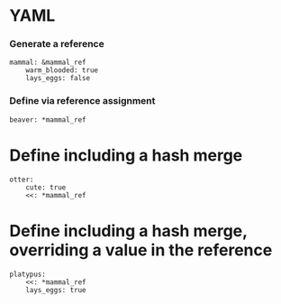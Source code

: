 # YAML
### Generate a reference
```
mammal: &mammal_ref
    warm_blooded: true
    lays_eggs: false
```

### Define via reference assignment
```
beaver: *mammal_ref
```

# Define including a hash merge
```
otter:
    cute: true
    <<: *mammal_ref
```

# Define including a hash merge, overriding a value in the reference
```
platypus:
    <<: *mammal_ref
    lays_eggs: true
```
